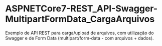 # ASPNETCore7-REST_API-Swagger-MultipartFormData_CargaArquivos
Exemplo de API REST para carga/upload de arquivos, com utilização do Swagger e de Form Data (multipart/form-data - com arquivos + dados).
